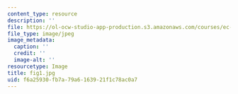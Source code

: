 ```yaml
---
content_type: resource
description: ''
file: https://ol-ocw-studio-app-production.s3.amazonaws.com/courses/ec-720j-d-lab-ii-design-spring-2010/f6a25930fb7a79a6163921f1c78ac0a7_fig1.jpg
file_type: image/jpeg
image_metadata:
  caption: ''
  credit: ''
  image-alt: ''
resourcetype: Image
title: fig1.jpg
uid: f6a25930-fb7a-79a6-1639-21f1c78ac0a7
---
```

